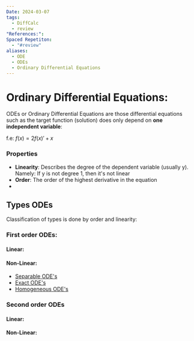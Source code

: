 ```yaml
---
Date: 2024-03-07
tags:
  - DiffCalc
  - review
"References:": 
Spaced Repetiton:
  - "#review"
aliases:
  - ODE
  - ODEs
  - Ordinary Differential Equations
---
```

# Ordinary Differential Equations: 

ODEs or Ordinary Differential Equations are those differential equations such as the target function (solution) does only depend on **one independent variable**: 

f.e: $f(x) = 2f(x)' + x$

### Properties
+ **Linearity**: Describes the degree of the dependent variable (usually y). Namely: If y is not degree 1, then it's not linear
+ **Order**: The order of the highest derivative in the equation 
+ 
## Types ODEs

Classification of types is done by order and linearity: 

### First order ODEs:
#### Linear:

#### Non-Linear: 

+ [Separable ODE's](Separable%20ODE's.md)
+ [Exact ODE's](Exact%20ODE's.md)
+ [Homogeneous ODE's](Homogeneous%20ODE's.md)

### Second order ODEs
#### Linear: 

#### Non-Linear: 
